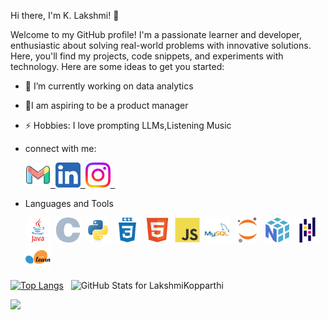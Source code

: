 Hi there, I'm K. Lakshmi! 👋

Welcome to my GitHub profile! I'm a passionate learner and developer, enthusiastic about solving real-world problems with innovative solutions. Here, you'll find my projects, code snippets, and experiments with technology.
Here are some ideas to get you started:

- 🔭 I’m currently working on data analytics
- 🌱I am aspiring to be a product manager


- ⚡ Hobbies: I love prompting LLMs,Listening Music
- connect with me:
  <div> 
  <a href="mailto:lakshmikopparthi123@gmail.com">  
  <img src="Icons/7101527_gmail_email_mail_icon.svg" alt="Gmail" height=40 width=40 />&nbsp;
  </a>
    
  <a href="https://www.linkedin.com/in/lakshmi-kopparthi-53a313234/">  
  <img src="Icons/5296501_linkedin_network_linkedin logo_icon.svg" alt="Linkedin" height=40 width=40 />&nbsp;
  </a>
  <a href="https://www.instagram.com/lakshmiiiii_k/">  
  <img src="Icons/5296765_camera_instagram_instagram logo_icon.svg" alt="Instagram" height=40 width=40 /> &nbsp;
  </a>
  </div>
- Languages and Tools  
 

  <div>
  <img src="https://github.com/devicons/devicon/blob/master/icons/java/java-original-wordmark.svg" title="Java" alt="Java" width="40" height="40"/>&nbsp;
  <img src="https://github.com/devicons/devicon/blob/master/icons/c/c-original.svg" title="C" alt="C" width="40" height="40"/>&nbsp;
  <img src="https://github.com/devicons/devicon/blob/master/icons/python/python-original.svg" title="Python" alt="Python" width="40" height="40"/>&nbsp;
  <img src="https://github.com/devicons/devicon/blob/master/icons/css3/css3-plain-wordmark.svg"  title="CSS3" alt="CSS" width="40" height="40"/>&nbsp;
  <img src="https://github.com/devicons/devicon/blob/master/icons/html5/html5-original.svg" title="HTML5" alt="HTML" width="40" height="40"/>&nbsp;
  <img src="https://github.com/devicons/devicon/blob/master/icons/javascript/javascript-original.svg" title="JavaScript" alt="JavaScript" width="40" height="40"/>&nbsp;
  <img src="https://github.com/devicons/devicon/blob/master/icons/mysql/mysql-original-wordmark.svg" title="MySQL"  alt="MySQL" width="40" height="40"/>&nbsp;
  <img src="https://github.com/devicons/devicon/blob/master/icons/jupyter/jupyter-original.svg" title="jupyter" alt="jupyter" width="40" height="40"/>&nbsp;
  <img src="https://github.com/devicons/devicon/blob/master/icons/numpy/numpy-original.svg" title="numpy" alt="numpy" width="40" height="40"/>&nbsp;
  <img src="https://github.com/devicons/devicon/blob/master/icons/pandas/pandas-original.svg" title="pandas" alt="pandas" width="40" height="40"/>&nbsp;
  <img src="https://github.com/devicons/devicon/blob/master/icons/scikitlearn/scikitlearn-original.svg" title="Scikit-learn" alt="Scikit-learn" width="40" height="40"/>&nbsp;
 
</div>


 [![Top Langs](https://github-readme-stats.vercel.app/api/top-langs/?username=LakshmiKopparthi&layout=compact&theme=jolly)](https://github.com/LakshmiKopparthi/github-readme-stats) &nbsp;
  <img src="https://github-readme-stats.vercel.app/api?username=LakshmiKopparthi&show_icons=true&include_all_commits=true&count_private=true&theme=jolly&layout=compact" alt="GitHub Stats for LakshmiKopparthi" width="400">&nbsp;

<img src="https://github-readme-streak-stats.herokuapp.com?user=LakshmiKopparthi&theme=jolly" width="400">&nbsp;

   
  
  
 


  

